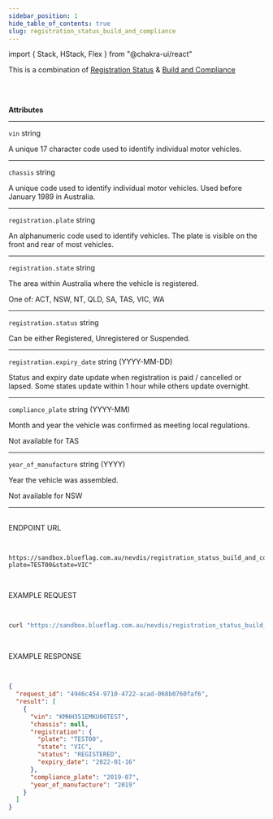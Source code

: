 ```yaml
---
sidebar_position: 1
hide_table_of_contents: true
slug: registration_status_build_and_compliance
---
```


import { Stack, HStack, Flex } from "@chakra-ui/react"

<HStack>

<Box className="boxContainer">
<Box className="attributes" h="100%" px="40px" py="10px">

This is a combination of [Registration Status](/docs/api/products/nevdis/registration_status) & [Build and Compliance](/docs/api/products/nevdis/build_and_compliance)

<br/><br/>

**Attributes**
___

`vin` <span className="smaller-text">string</span>
<p>
A unique 17 character code used to identify individual motor vehicles.
</p>

___

`chassis` <span className="smaller-text">string</span>
<p>
A unique code used to identify individual motor vehicles. Used before January 1989 in Australia.
</p>

___

`registration.plate` <span className="smaller-text">string</span>
<p>
An alphanumeric code used to identify vehicles. The plate is visible on the front and rear of most vehicles.
</p>

___

`registration.state` <span className="smaller-text">string</span>

The area within Australia where the vehicle is registered.
<p className="smaller-text">One of: ACT, NSW, NT, QLD, SA, TAS, VIC, WA</p>

___

`registration.status` <span className="smaller-text">string</span>
<p>
Can be either Registered, Unregistered or Suspended.
</p>

___

`registration.expiry_date` <span className="smaller-text">string (YYYY-MM-DD)</span>
<p>
Status and expiry date update when registration is paid / cancelled or lapsed. Some states update within 1 hour while others update overnight.
</p>

___

`compliance_plate` <span className="smaller-text">string (YYYY-MM)</span>

Month and year the vehicle was confirmed as meeting local regulations.

<p className="smaller-text">Not available for TAS</p>

___

`year_of_manufacture` <span className="smaller-text">string (YYYY)</span>

Year the vehicle was assembled.

<p className="smaller-text"> Not available for NSW </p>

___

</Box>

<Box className="box2" h="100%" px="40px" py="10px">

<br />

<div className="method-example-response">
    <div className="method-example-request-topbar">
        <div className="method-example-request-title">ENDPOINT URL</div>
    </div>
    <pre className="IntroSection-pre">

```
https://sandbox.blueflag.com.au/nevdis/registration_status_build_and_compliance?plate=TEST00&state=VIC"
```

</pre>
</div>

<div className="method-example-response">
    <div className="method-example-request-topbar">
        <div className="method-example-request-title">EXAMPLE REQUEST</div>
    </div>
    <pre className="IntroSection-pre">

```bash
curl "https://sandbox.blueflag.com.au/nevdis/registration_status_build_and_compliance?plate=TEST00&state=VIC" -H "Authorization: secret_SANDBOX_f1nlZOh0Xr1JvMgJy0d0l9i5JybnBEAYfl7isuU0_o-1GkBsaN8f"
```

</pre>
</div>

<div className="method-example-response">
    <div className="method-example-request-topbar">
        <div className="method-example-request-title">EXAMPLE RESPONSE</div>
    </div>
    <pre className="IntroSection-pre">

```json
{
  "request_id": "4946c454-9710-4722-acad-068b0760faf6",
  "result": [
    {
      "vin": "KMHH351EMKU00TEST",
      "chassis": null,
      "registration": {
        "plate": "TEST00",
        "state": "VIC",
        "status": "REGISTERED",
        "expiry_date": "2022-01-16"
      },
      "compliance_plate": "2019-07",
      "year_of_manufacture": "2019"
    }
  ]
}
```

</pre>
</div>

</Box>
</Box>

</HStack>